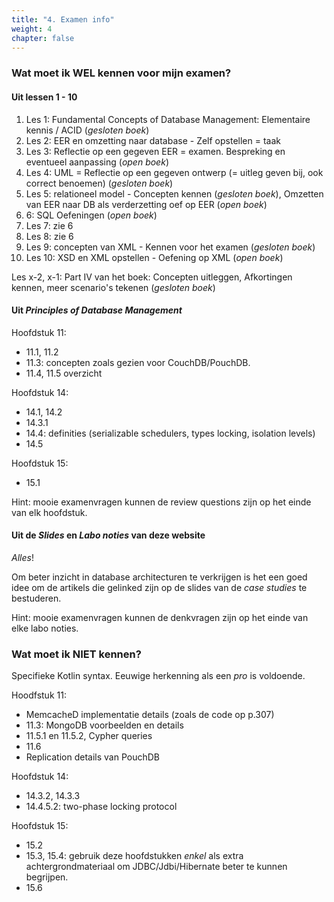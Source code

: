 ```yaml
---
title: "4. Examen info"
weight: 4
chapter: false
---
```



### Wat moet ik **WEL** kennen voor mijn examen?

#### Uit lessen 1 - 10

1. Les 1: Fundamental Concepts of Database Management: Elementaire kennis / ACID (_gesloten boek_)
2. Les 2: EER en omzetting naar database - Zelf opstellen = taak
3. Les 3: Reflectie op een gegeven EER = examen. Bespreking en eventueel aanpassing (_open boek_)
4. Les 4: UML = Reflectie op een gegeven ontwerp (= uitleg geven bij, ook correct benoemen) (_gesloten boek_)
5. Les 5: relationeel model - Concepten kennen (_gesloten boek_), Omzetten van EER naar DB als verderzetting oef op EER  (_open boek_)
6. 6: SQL Oefeningen (_open boek_)
7. Les 7: zie 6
8. Les 8: zie 6
9. Les 9: concepten van XML - Kennen voor het examen (_gesloten boek_)
10. Les 10: XSD en XML opstellen - Oefening op XML (_open boek_)

Les x-2, x-1: Part IV van het boek: Concepten uitleggen, Afkortingen kennen, meer scenario's tekenen (_gesloten boek_)

#### Uit _Principles of Database Management_

Hoofdstuk 11:

- 11.1, 11.2
- 11.3: concepten zoals gezien voor CouchDB/PouchDB.
- 11.4, 11.5 overzicht

Hoofdstuk 14:

- 14.1, 14.2
- 14.3.1
- 14.4: definities (serializable schedulers, types locking, isolation levels)
- 14.5

Hoofdstuk 15:

- 15.1

Hint: mooie examenvragen kunnen de review questions zijn op het einde van elk hoofdstuk. 

#### Uit de _Slides_ en _Labo noties_ van deze website

_Alles_!

Om beter inzicht in database architecturen te verkrijgen is het een goed idee om de artikels die gelinked zijn op de slides van de _case studies_ te bestuderen. 

Hint: mooie examenvragen kunnen de denkvragen zijn op het einde van elke labo noties. 

### Wat moet ik **NIET** kennen? 

Specifieke Kotlin syntax. Eeuwige herkenning als een _pro_ is voldoende.

Hoodfstuk 11:

- MemcacheD implementatie details (zoals de code op p.307)
- 11.3: MongoDB voorbeelden en details
- 11.5.1 en 11.5.2, Cypher queries
- 11.6
- Replication details van PouchDB

Hoofdstuk 14:

- 14.3.2, 14.3.3
- 14.4.5.2: two-phase locking protocol

Hoofdstuk 15:

- 15.2
- 15.3, 15.4: gebruik deze hoofdstukken _enkel_ als extra achtergrondmateriaal om JDBC/Jdbi/Hibernate beter te kunnen begrijpen. 
- 15.6